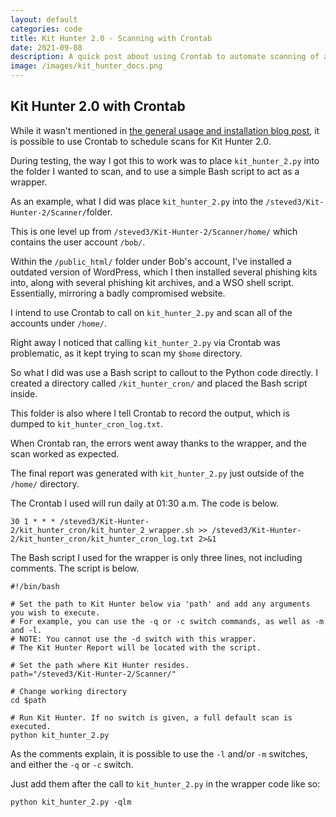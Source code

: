 ```yaml
---
layout: default
categories: code
title: Kit Hunter 2.0 - Scanning with Crontab
date: 2021-09-08
description: A quick post about using Crontab to automate scanning of a given folder.
image: /images/kit_hunter_docs.png
---
```


## Kit Hunter 2.0 with Crontab

While it wasn't mentioned in [the general usage and installation blog post](https://steved3.io/data/Kit-Hunter-2.0-Getting-Started/2021/09/07/), it is possible to use Crontab to schedule scans for Kit Hunter 2.0.

During testing, the way I got this to work was to place `kit_hunter_2.py` into the folder I wanted to scan, and to use a simple Bash script to act as a wrapper.


As an example, what I did was place `kit_hunter_2.py` into the `/steved3/Kit-Hunter-2/Scanner/`folder.

This is one level up from `/steved3/Kit-Hunter-2/Scanner/home/` which contains the user account `/bob/`.

Within the `/public_html/` folder under Bob's account, I've installed a outdated version of WordPress, which I then installed several phishing kits into, along with several phishing kit archives, and a WSO shell script. Essentially, mirroring a badly compromised website.

I intend to use Crontab to call on `kit_hunter_2.py` and scan all of the accounts under `/home/`.

Right away I noticed that calling `kit_hunter_2.py` via Crontab was problematic, as it kept trying to scan my `$home` directory.

So what I did was use a Bash script to callout to the Python code directly. I created a directory called `/kit_hunter_cron/` and placed the Bash script inside.

This folder is also where I tell Crontab to record the output, which is dumped to `kit_hunter_cron_log.txt`.

When Crontab ran, the errors went away thanks to the wrapper, and the scan worked as expected.

The final report was generated with `kit_hunter_2.py` just outside of the `/home/` directory.

The Crontab I used will run daily at 01:30 a.m. The code is below.

```
30 1 * * * /steved3/Kit-Hunter-2/kit_hunter_cron/kit_hunter_2_wrapper.sh >> /steved3/Kit-Hunter-2/kit_hunter_cron/kit_hunter_cron_log.txt 2>&1
```

The Bash script I used for the wrapper is only three lines, not including comments. The script is below.

```
#!/bin/bash

# Set the path to Kit Hunter below via 'path' and add any arguments you wish to execute.
# For example, you can use the -q or -c switch commands, as well as -m and -l.
# NOTE: You cannot use the -d switch with this wrapper.
# The Kit Hunter Report will be located with the script.

# Set the path where Kit Hunter resides.
path="/steved3/Kit-Hunter-2/Scanner/"

# Change working directory
cd $path

# Run Kit Hunter. If no switch is given, a full default scan is executed.
python kit_hunter_2.py
```
As the comments explain, it is possible to use the `-l` and/or `-m` switches, and either the `-q` or `-c` switch.

Just add them after the call to `kit_hunter_2.py` in the wrapper code like so:

```
python kit_hunter_2.py -qlm
```
